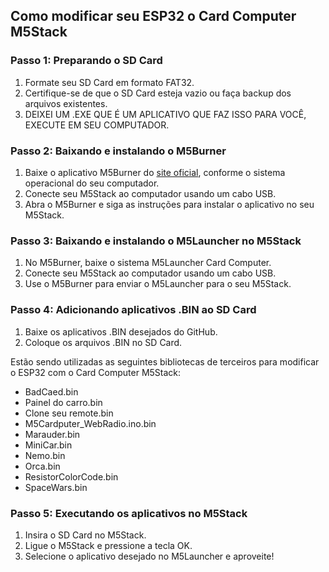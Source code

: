 ## Como modificar seu ESP32 o Card Computer M5Stack

### Passo 1: Preparando o SD Card
1. Formate seu SD Card em formato FAT32.
2. Certifique-se de que o SD Card esteja vazio ou faça backup dos arquivos existentes.
3. DEIXEI UM .EXE QUE É UM APLICATIVO QUE FAZ ISSO PARA VOCÊ, EXECUTE EM SEU COMPUTADOR.

### Passo 2: Baixando e instalando o M5Burner
1. Baixe o aplicativo M5Burner do [site oficial](https://docs.m5stack.com/en/download), conforme o sistema operacional do seu computador.
2. Conecte seu M5Stack ao computador usando um cabo USB.
3. Abra o M5Burner e siga as instruções para instalar o aplicativo no seu M5Stack.

### Passo 3: Baixando e instalando o M5Launcher no M5Stack
1. No M5Burner, baixe o sistema M5Launcher Card Computer.
2. Conecte seu M5Stack ao computador usando um cabo USB.
3. Use o M5Burner para enviar o M5Launcher para o seu M5Stack.

### Passo 4: Adicionando aplicativos .BIN ao SD Card
1. Baixe os aplicativos .BIN desejados do GitHub.
2. Coloque os arquivos .BIN no SD Card.

Estão sendo utilizadas as seguintes bibliotecas de terceiros para modificar o ESP32 com o Card Computer M5Stack:
- BadCaed.bin
- Painel do carro.bin
- Clone seu remote.bin
- M5Cardputer_WebRadio.ino.bin
- Marauder.bin
- MiniCar.bin
- Nemo.bin
- Orca.bin
- ResistorColorCode.bin
- SpaceWars.bin


### Passo 5: Executando os aplicativos no M5Stack
1. Insira o SD Card no M5Stack.
2. Ligue o M5Stack e pressione a tecla OK.
3. Selecione o aplicativo desejado no M5Launcher e aproveite!


